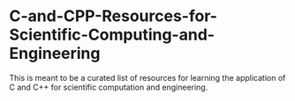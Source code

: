 # C-and-CPP-Resources-for-Scientific-Computing-and-Engineering
This is meant to be a curated list of resources for learning the application of C and C++ for scientific computation and engineering. 
